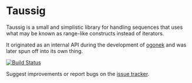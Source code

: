 # Taussig

Taussig is a small and simplistic library for handling sequences that uses what
may be known as range-like constructs instead of iterators.

It originated as an internal API during the development of [ogonek] and was
later spun off into its own thing.

[![Build Status](https://travis-ci.org/rmartinho/taussig.png?branch=master)](https://travis-ci.org/rmartinho/taussig)

Suggest improvements or report bugs on the [issue tracker].

 [ogonek]: http://github.com/rmartinho/ogonek
 [issue tracker]: http://bugs.flamingdangerzone.com/youtrack/issues?q=project%3A+Taussig
